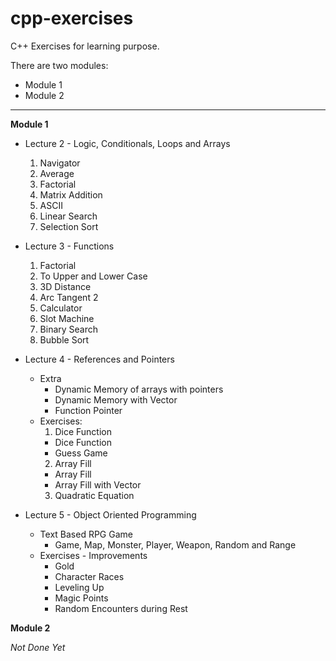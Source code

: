 # cpp-exercises
C++ Exercises for learning purpose.

There are two modules:
* Module 1
* Module 2

---

**Module 1**
* Lecture 2 - Logic, Conditionals, Loops and Arrays
  1. Navigator
  2. Average
  3. Factorial
  4. Matrix Addition
  5. ASCII
  6. Linear Search
  7. Selection Sort


* Lecture 3 - Functions
  1. Factorial
  2. To Upper and Lower Case
  3. 3D Distance
  4. Arc Tangent 2
  5. Calculator
  6. Slot Machine
  7. Binary Search
  8. Bubble Sort


* Lecture 4 - References and Pointers
  * Extra
    * Dynamic Memory of arrays with pointers
    * Dynamic Memory with Vector
    * Function Pointer
  * Exercises:
    1. Dice Function
      * Dice Function
      * Guess Game
    2. Array Fill
      * Array Fill
      * Array Fill with Vector
    3. Quadratic Equation


* Lecture 5 - Object Oriented Programming
  * Text Based RPG Game
    * Game, Map, Monster, Player, Weapon, Random and Range
  * Exercises - Improvements
    * Gold
    * Character Races
    * Leveling Up
    * Magic Points
    * Random Encounters during Rest


**Module 2**

*Not Done Yet*

